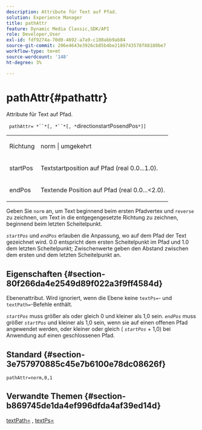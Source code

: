 ```yaml
---
description: Attribute für Text auf Pfad.
solution: Experience Manager
title: pathAttr
feature: Dynamic Media Classic,SDK/API
role: Developer,User
exl-id: fdf9274a-70d0-4692-a7a9-c108abb9ab84
source-git-commit: 206e4643e3926cb85b4be2189743578f88180be7
workflow-type: tm+mt
source-wordcount: '148'
ht-degree: 3%

---
```


# pathAttr{#pathattr}

Attribute für Text auf Pfad.

` pathAttr= *``*[, *``*[, *`directionstartPosendPos`*]]`

<table id="simpletable_EC76095316AF4F07B1DDCC0D72B814CF"> 
 <tr class="strow"> 
  <td class="stentry"> <p> <span class="varname"> Richtung </span> </p> </td> 
  <td class="stentry"> <p> <span class="codeph"> norm  </span> |  <span class="codeph"> umgekehrt  </span> </p> </td> 
 </tr> 
 <tr class="strow"> 
  <td class="stentry"> <p> <span class="varname"> startPos  </span> </p> </td> 
  <td class="stentry"> <p>Textstartposition auf Pfad (real 0.0...1.0). </p> </td> 
 </tr> 
 <tr class="strow"> 
  <td class="stentry"> <p> <span class="varname"> endPos  </span> </p> </td> 
  <td class="stentry"> <p>Textende Position auf Pfad (real 0.0...&lt;2.0). </p> </td> 
 </tr> 
</table>

Geben Sie `norm` an, um Text beginnend beim ersten Pfadvertex und `reverse` zu zeichnen, um Text in die entgegengesetzte Richtung zu zeichnen, beginnend beim letzten Scheitelpunkt.

*`startPos`* und  *`endPos`* erlauben die Anpassung, wo auf dem Pfad der Text gezeichnet wird. 0.0 entspricht dem ersten Scheitelpunkt im Pfad und 1.0 dem letzten Scheitelpunkt; Zwischenwerte geben den Abstand zwischen dem ersten und dem letzten Scheitelpunkt an.

## Eigenschaften {#section-80f266da4e2549d89f022a3f9ff4584d}

Ebenenattribut. Wird ignoriert, wenn die Ebene keine `textPs=`- und `textPath=`-Befehle enthält.

*`startPos`* muss größer als oder gleich 0 und kleiner als 1,0 sein.  *`endPos`* muss größer  *`startPos`* und kleiner als 1,0 sein, wenn sie auf einen offenen Pfad angewendet werden, oder kleiner oder gleich (  *`startPos`* + 1,0) bei Anwendung auf einen geschlossenen Pfad.

## Standard {#section-3e757970885c45e7b6100e78dc08626f}

`pathAttr=norm,0,1`

## Verwandte Themen {#section-b869745de1da4ef996dfda4af39ed14d}

[textPath=](../../../../../is-api/http-ref/image-serving-api-ref/c-http-protocol-reference/c-command-reference/r-textpath.md#reference-b09cc0902dff4725bdb54d5da4076ccd) ,  [textPs=](../../../../../is-api/http-ref/image-serving-api-ref/c-http-protocol-reference/c-command-reference/r-textps.md#reference-4209a2a6169f44278da2647cfb0cd767)
